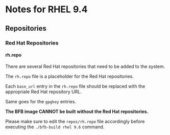 # Notes for RHEL 9.4

## Repositories

### Red Hat Repositories

#### rh.repo
There are several Red Hat repositories that need to be added to the system. 

The `rh.repo` file is a placeholder for the Red Hat repositories. 

Each `base_url` entry in the `rh.repo` file should be replaced with the appropriate Red Hat repository URL.

Same goes for the `gpgkey` entries.

**The BFB image CANNOT be built without the Red Hat repositories.**

Please make sure to edit the `repos/rh.repo` file accordingly before executing the `./bfb-build rhel 9.6` command.